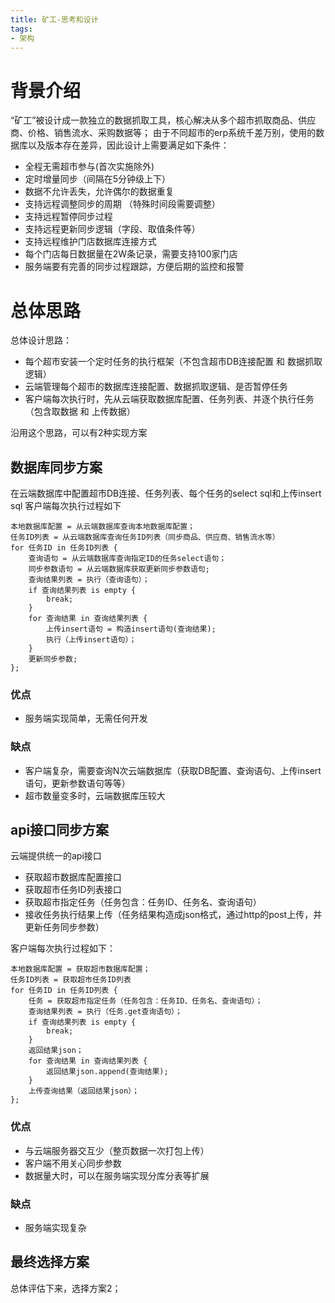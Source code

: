 ```yaml
---
title: 矿工-思考和设计
tags:
- 架构
---
```


# 背景介绍
“矿工”被设计成一款独立的数据抓取工具，核心解决从多个超市抓取商品、供应商、价格、销售流水、采购数据等；
由于不同超市的erp系统千差万别，使用的数据库以及版本存在差异，因此设计上需要满足如下条件：
+ 全程无需超市参与(首次实施除外)
+ 定时增量同步（间隔在5分钟级上下）
+ 数据不允许丢失，允许偶尔的数据重复
+ 支持远程调整同步的周期 （特殊时间段需要调整）
+ 支持远程暂停同步过程
+ 支持远程更新同步逻辑（字段、取值条件等）
+ 支持远程维护门店数据库连接方式
+ 每个门店每日数据量在2W条记录，需要支持100家门店
+ 服务端要有完善的同步过程跟踪，方便后期的监控和报警

# 总体思路
总体设计思路：
+ 每个超市安装一个定时任务的执行框架（不包含超市DB连接配置 和 数据抓取逻辑）
+ 云端管理每个超市的数据库连接配置、数据抓取逻辑、是否暂停任务
+ 客户端每次执行时，先从云端获取数据库配置、任务列表、并逐个执行任务（包含取数据 和 上传数据）

沿用这个思路，可以有2种实现方案

## 数据库同步方案
在云端数据库中配置超市DB连接、任务列表、每个任务的select sql和上传insert sql
客户端每次执行过程如下
```
本地数据库配置 = 从云端数据库查询本地数据库配置；
任务ID列表 = 从云端数据库查询任务ID列表（同步商品、供应商、销售流水等）
for 任务ID in 任务ID列表 {
    查询语句 = 从云端数据库查询指定ID的任务select语句；
    同步参数语句 = 从云端数据库获取更新同步参数语句;
    查询结果列表 = 执行（查询语句）；
    if 查询结果列表 is empty { 
        break;
    }
    for 查询结果 in 查询结果列表 {
        上传insert语句 = 构造insert语句(查询结果);
        执行（上传insert语句）；
    }
    更新同步参数;
};
```

### 优点
+ 服务端实现简单，无需任何开发

### 缺点
+ 客户端复杂，需要查询N次云端数据库（获取DB配置、查询语句、上传insert语句，更新参数语句等等）
+ 超市数量变多时，云端数据库压较大


## api接口同步方案
云端提供统一的api接口
+ 获取超市数据库配置接口
+ 获取超市任务ID列表接口
+ 获取超市指定任务（任务包含：任务ID、任务名、查询语句）
+ 接收任务执行结果上传（任务结果构造成json格式，通过http的post上传，并更新任务同步参数）

客户端每次执行过程如下：
```
本地数据库配置 = 获取超市数据库配置；
任务ID列表 = 获取超市任务ID列表
for 任务ID in 任务ID列表 {
    任务 = 获取超市指定任务（任务包含：任务ID、任务名、查询语句）；
    查询结果列表 = 执行（任务.get查询语句）；
    if 查询结果列表 is empty {
        break;
    }
    返回结果json；
    for 查询结果 in 查询结果列表 {
        返回结果json.append(查询结果);
    }
    上传查询结果（返回结果json）；
};
```

### 优点
+ 与云端服务器交互少（整页数据一次打包上传）
+ 客户端不用关心同步参数
+ 数据量大时，可以在服务端实现分库分表等扩展

### 缺点
+ 服务端实现复杂

## 最终选择方案
总体评估下来，选择方案2；
